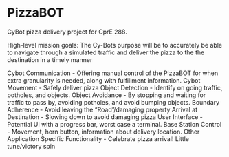 # PizzaBOT
CyBot pizza delivery project for CprE 288.

High-level mission goals:
The Cy-Bots purpose will be to accurately be able to navigate through a simulated traffic and deliver the pizza to the the destination in a timely manner

Cybot Communication	-  Offering manual control of the PizzaBOT for when extra granularity is needed, along with fulfillment information.
Cybot Movement  -	Safely deliver pizza
Object Detection	-  Identify on going traffic, potholes, and objects.
Object Avoidance	-  By stopping and waiting for traffic to pass by, avoiding potholes, and avoid bumping objects.
Boundary Adherence	-  Avoid leaving the “Road”/damaging property
Arrival at Destination	-  Slowing down to avoid damaging pizza
User Interface	-  Potential UI with a progress bar, worst case a terminal.
Base Station Control	-  Movement, horn button, information about delivery location.
Other Application Specific Functionality -	Celebrate pizza arrival! Little tune/victory spin

